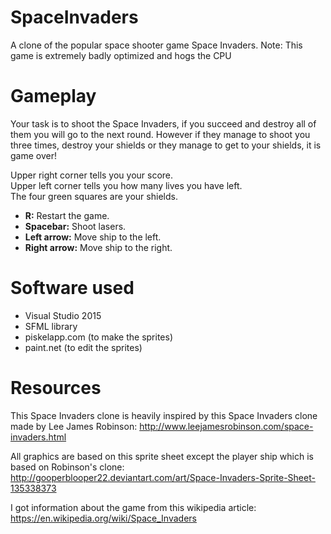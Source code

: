 # SpaceInvaders
A clone of the popular space shooter game Space Invaders.
Note: This game is extremely badly optimized and hogs the CPU

# Gameplay
Your task is to shoot the Space Invaders, if you succeed and destroy all of them you will go to the next round.
However if they manage to shoot you three times, destroy your shields or they manage to get to your shields, it is game over!

Upper right corner tells you your score. <br/>
Upper left corner tells you how many lives you have left. <br/>
The four green squares are your shields. <br/>

* **R:**            Restart the game.
* **Spacebar:**     Shoot lasers.
* **Left arrow:**   Move ship to the left.
* **Right arrow:**  Move ship to the right.

# Software used
* Visual Studio 2015
* SFML library
* piskelapp.com (to make the sprites)
* paint.net (to edit the sprites)

# Resources
This Space Invaders clone is heavily inspired by this Space Invaders clone made by Lee James Robinson:
http://www.leejamesrobinson.com/space-invaders.html

All graphics are based on this sprite sheet except the player ship which is based on Robinson's clone:
http://gooperblooper22.deviantart.com/art/Space-Invaders-Sprite-Sheet-135338373

I got information about the game from this wikipedia article: <br/>
https://en.wikipedia.org/wiki/Space_Invaders
